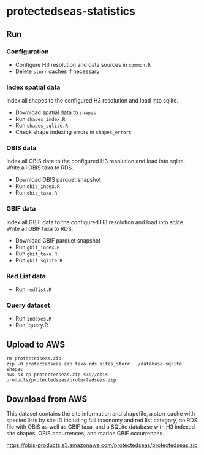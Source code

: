 # protectedseas-statistics

## Run

### Configuration

- Configure H3 resolution and data sources in `common.R`
- Delete `storr` caches if necessary

### Index spatial data

Index all shapes to the configured H3 resolution and load into sqlite.

- Download spatial data to `shapes`
- Run `shapes_index.R`
- Run `shapes_sqlite.R`
- Check shape indexing errors in `shapes_errors`

### OBIS data

Index all OBIS data to the configured H3 resolution and load into sqlite. Write all OBIS taxa to RDS.

- Download OBIS parquet snapshot
- Run `obis_index.R`
- Run `obis_taxa.R`

### GBIF data

Index all GBIF data to the configured H3 resolution and load into sqlite. Write all GBIF taxa to RDS.

- Download GBIF parquet snapshot
- Run `gbif_index.R`
- Run `gbif_taxa.R`
- Run `gbif_sqlite.R`

### Red List data

- Run `redlist.R`

### Query dataset

- Run `indexes.R`
- Run `query.R

## Upload to AWS

```
rm protectedseas.zip
zip -0 protectedseas.zip taxa.rds sites_storr ../database.sqlite shapes
aws s3 cp protectedseas.zip s3://obis-products/protectedseas/protectedseas.zip
```

## Download from AWS

This dataset contains the site information and shapefile, a storr cache with species lists by site ID including full taxonomy and red list category, an RDS file with OBIS as well as GBIF taxa, and a SQLite database with H3 indexed site shapes, OBIS occurrences, and marine GBIF occurrences.

https://obis-products.s3.amazonaws.com/protectedseas/protectedseas.zip

